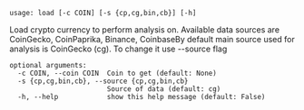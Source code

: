 ```
usage: load [-c COIN] [-s {cp,cg,bin,cb}] [-h]
```

Load crypto currency to perform analysis on. Available data sources are CoinGecko, CoinPaprika, Binance, CoinbaseBy default main source used for
analysis is CoinGecko (cg). To change it use --source flag

```
optional arguments:
  -c COIN, --coin COIN  Coin to get (default: None)
  -s {cp,cg,bin,cb}, --source {cp,cg,bin,cb}
                        Source of data (default: cg)
  -h, --help            show this help message (default: False)
```
